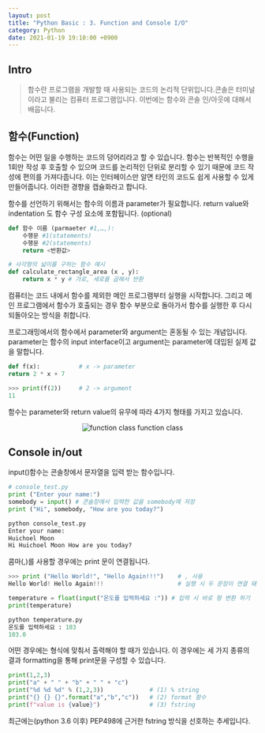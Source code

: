 ```yaml
---
layout: post
title: "Python Basic : 3. Function and Console I/O"
category: Python
date: 2021-01-19 19:10:00 +0900
---
```

## Intro
>함수란 프로그램을 개발할 때 사용되는 코드의 논리적 단위입니다.콘솔은 터미널이라고 불리는 컴퓨터 프로그램입니다. 이번에는 함수와 콘솔 인/아웃에 대해서 배웁니다.

## 함수(Function)
함수는 어떤 일을 수행하는 코드의 덩어리라고 할 수 있습니다. 함수는 반복적인 수행을 1회만 작성 후 호출할 수 있으며 코드를 논리적인 단위로 분리할 수 있기 때문에 코드 작성에 편의를 가져다줍니다. 이는 인터페이스만 알면 타인의 코드도 쉽게 사용할 수 있게 만들어줍니다. 이러한 경향을 캡슐화라고 합니다.

함수를 선언하기 위해서는 함수의 이름과 parameter가 필요합니다. return value와 indentation 도 함수 구성 요소에 포함됩니다. (optional)
```python
def 함수 이름 (parmaeter #1,…,):
    수행문 #1(statements)
    수행문 #2(statements)
    return <반환값>

# 사각형의 넓이를 구하는 함수 예시
def calculate_rectangle_area (x , y):
    return x * y # 가로, 세로를 곱해서 반환
```

컴퓨터는 코드 내에서 함수를 제외한 메인 프로그램부터 실행을 시작합니다. 그리고 메인 프로그램에서 함수가 호출되는 경우 함수 부분으로 돌아가서 함수를 실행한 후 다시 되돌아오는 방식을 취합니다.

프로그래밍에서의 함수에서 parameter와 argument는 혼동될 수 있는 개념입니다. parameter는 함수의 input interface이고 argument는 parameter에 대입된 실제 값을 말합니다.
```python
def f(x):           # x -> parameter
return 2 * x + 7
```
```python
>>> print(f(2))     # 2 -> argument
11
```

함수는 parameter와 return value의 유무에 따라 4가지 형태를 가지고 있습니다.

<p align="center">
  <img src="https://user-images.githubusercontent.com/77161691/107351760-55e95000-6b0e-11eb-8fcf-b138dd0c1f16.png" alt="function class"/>
   function class
</p>

## Console in/out
input()함수는 콘솔창에서 문자열을 입력 받는 함수입니다.
```python
# console_test.py
print ("Enter your name:")
somebody = input() # 콘솔창에서 입력한 값을 somebody에 저장
print ("Hi", somebody, "How are you today?")
```
```python
python console_test.py
Enter your name:
Huichoel Moon
Hi Huichoel Moon How are you today?
```

콤마(,)를 사용할 경우에는 print 문이 연결됩니다.
```python
>>> print ("Hello World!", "Hello Again!!!")    # , 사용
Hello World! Hello Again!!!                     # 실행 시 두 문장이 연결 돼서 출력됨
```

```python
temperature = float(input("온도를 입력하세요 :")) # 입력 시 바로 형 변환 하기
print(temperature)
```

```python
python temperature.py
온도를 입력하세요 : 103
103.0
```

어떤 경우에는 형식에 맞춰서 출력해야 할 때가 있습니다. 이 경우에는 세 가지 종류의 결과 formatting을 통해 print문을 구성할 수 있습니다.
```python
print(1,2,3)
print("a" + " " + "b" + " " + "c")
print("%d %d %d" % (1,2,3))             # (1) % string
print("{} {} {}".format("a","b","c"))   # (2) format 함수
print(f"value is {value}")              # (3) fstring
```

최근에는(python 3.6 이후) PEP498에 근거한 fstring 방식을 선호하는 추세입니다.
